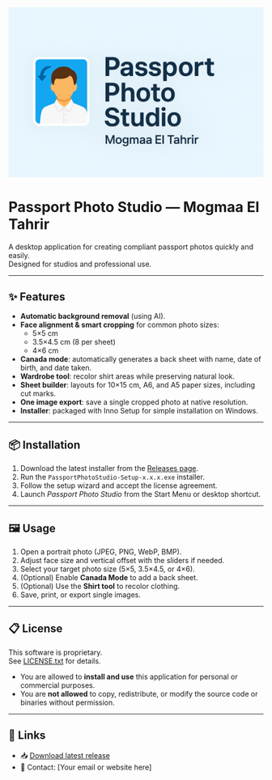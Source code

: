 ![Passport Photo Studio Banner](banner.png)

# Passport Photo Studio — Mogmaa El Tahrir

A desktop application for creating compliant passport photos quickly and easily.  
Designed for studios and professional use.

---

## ✨ Features

- **Automatic background removal** (using AI).
- **Face alignment & smart cropping** for common photo sizes:
  - 5×5 cm
  - 3.5×4.5 cm (8 per sheet)
  - 4×6 cm
- **Canada mode**: automatically generates a back sheet with name, date of birth, and date taken.
- **Wardrobe tool**: recolor shirt areas while preserving natural look.
- **Sheet builder**: layouts for 10×15 cm, A6, and A5 paper sizes, including cut marks.
- **One image export**: save a single cropped photo at native resolution.
- **Installer**: packaged with Inno Setup for simple installation on Windows.

---

## 📦 Installation

1. Download the latest installer from the [Releases page](../../releases).
2. Run the `PassportPhotoStudio-Setup-x.x.x.exe` installer.
3. Follow the setup wizard and accept the license agreement.
4. Launch *Passport Photo Studio* from the Start Menu or desktop shortcut.

---

## 🖼 Usage

1. Open a portrait photo (JPEG, PNG, WebP, BMP).
2. Adjust face size and vertical offset with the sliders if needed.
3. Select your target photo size (5×5, 3.5×4.5, or 4×6).
4. (Optional) Enable **Canada Mode** to add a back sheet.
5. (Optional) Use the **Shirt tool** to recolor clothing.
6. Save, print, or export single images.

---

## 📋 License

This software is proprietary.  
See [LICENSE.txt](LICENSE.txt) for details.

- You are allowed to **install and use** this application for personal or commercial purposes.
- You are **not allowed** to copy, redistribute, or modify the source code or binaries without permission.

---

## 🔗 Links

- 📥 [Download latest release](../../releases)
- 📧 Contact: [Your email or website here]

